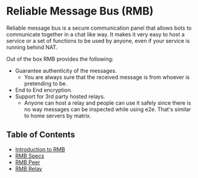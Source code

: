 <h1> Reliable Message Bus (RMB) </h1>

Reliable message bus is a secure communication panel that allows bots to communicate together in a chat like way. It makes it very easy to host a service or a set of functions to be used by anyone, even if your service is running behind NAT.

Out of the box RMB provides the following:

- Guarantee authenticity of the messages. 
  - You are always sure that the received message is from whoever is pretending to be.
- End to End encryption.
- Support for 3rd party hosted relays. 
  - Anyone can host a relay and people can use it safely since there is no way messages can be inspected while using e2e. That's similar to home servers by matrix.

<h2> Table of Contents </h2>

- [Introduction to RMB](rmb_intro.md)
- [RMB Specs](rmb_specs.md)
- [RMB Peer](uml/peer.md)
- [RMB Relay](uml/relay.md)